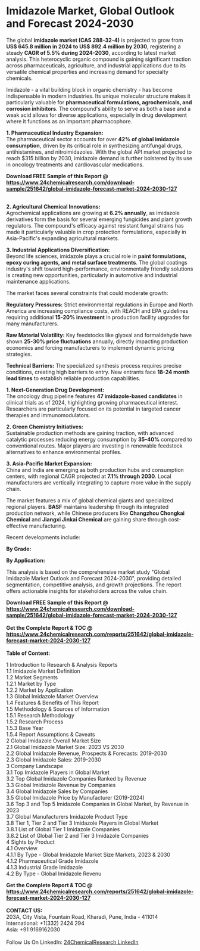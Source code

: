 <h1>Imidazole Market, Global Outlook and Forecast 2024-2030</h1><p>The global <strong>imidazole market (CAS 288-32-4)</strong> is projected to grow from <strong>US$ 645.8 million in 2024 to US$ 892.4 million by 2030</strong>, registering a steady <strong>CAGR of 5.5% during 2024-2030</strong>, according to latest market analysis. This heterocyclic organic compound is gaining significant traction across pharmaceuticals, agriculture, and industrial applications due to its versatile chemical properties and increasing demand for specialty chemicals.</p><p>Imidazole - a vital building block in organic chemistry - has become indispensable in modern industries. Its unique molecular structure makes it particularly valuable for <strong>pharmaceutical formulations, agrochemicals, and corrosion inhibitors</strong>. The compound's ability to serve as both a base and a weak acid allows for diverse applications, especially in drug development where it functions as an important pharmacophore.</p><p><strong>1. Pharmaceutical Industry Expansion:</strong><br>
The pharmaceutical sector accounts for over <strong>42% of global imidazole consumption</strong>, driven by its critical role in synthesizing antifungal drugs, antihistamines, and nitroimidazoles. With the global API market projected to reach $315 billion by 2030, imidazole demand is further bolstered by its use in oncology treatments and cardiovascular medications.</p><div><b>Download FREE Sample of this Report @ 
            <a href="https://www.24chemicalresearch.com/download-sample/251642/global-imidazole-forecast-market-2024-2030-127">
            https://www.24chemicalresearch.com/download-sample/251642/global-imidazole-forecast-market-2024-2030-127</a></b></div><br><p><strong>2. Agricultural Chemical Innovations:</strong><br>
Agrochemical applications are growing at <strong>6.2% annually</strong>, as imidazole derivatives form the basis for several emerging fungicides and plant growth regulators. The compound's efficacy against resistant fungal strains has made it particularly valuable in crop protection formulations, especially in Asia-Pacific's expanding agricultural markets.</p><p><strong>3. Industrial Applications Diversification:</strong><br>
Beyond life sciences, imidazole plays a crucial role in <strong>paint formulations, epoxy curing agents, and metal surface treatments</strong>. The global coatings industry's shift toward high-performance, environmentally friendly solutions is creating new opportunities, particularly in automotive and industrial maintenance applications.</p><p>The market faces several constraints that could moderate growth:</p><p><strong>Regulatory Pressures:</strong> Strict environmental regulations in Europe and North America are increasing compliance costs, with REACH and EPA guidelines requiring additional <strong>15-20% investment</strong> in production facility upgrades for many manufacturers.</p><p><strong>Raw Material Volatility:</strong> Key feedstocks like glyoxal and formaldehyde have shown <strong>25-30% price fluctuations</strong> annually, directly impacting production economics and forcing manufacturers to implement dynamic pricing strategies.</p><p><strong>Technical Barriers:</strong> The specialized synthesis process requires precise conditions, creating high barriers to entry. New entrants face <strong>18-24 month lead times</strong> to establish reliable production capabilities.</p><p><strong>1. Next-Generation Drug Development:</strong><br>
The oncology drug pipeline features <strong>47 imidazole-based candidates</strong> in clinical trials as of 2024, highlighting growing pharmaceutical interest. Researchers are particularly focused on its potential in targeted cancer therapies and immunomodulators.</p><p><strong>2. Green Chemistry Initiatives:</strong><br>
Sustainable production methods are gaining traction, with advanced catalytic processes reducing energy consumption by <strong>35-40%</strong> compared to conventional routes. Major players are investing in renewable feedstock alternatives to enhance environmental profiles.</p><p><strong>3. Asia-Pacific Market Expansion:</strong><br>
China and India are emerging as both production hubs and consumption centers, with regional CAGR projected at <strong>7.1% through 2030</strong>. Local manufacturers are vertically integrating to capture more value in the supply chain.</p><p>The market features a mix of global chemical giants and specialized regional players. <strong>BASF</strong> maintains leadership through its integrated production network, while Chinese producers like <strong>Changzhou Chongkai Chemical</strong> and <strong>Jiangxi Jinkai Chemical</strong> are gaining share through cost-effective manufacturing.</p><p>Recent developments include:</p><p><strong>By Grade:</strong></p><p><strong>By Application:</strong></p><p>This analysis is based on the comprehensive market study "Global Imidazole Market Outlook and Forecast 2024-2030", providing detailed segmentation, competitive analysis, and growth projections. The report offers actionable insights for stakeholders across the value chain.</p><div><b>Download FREE Sample of this Report @ 
            <a href="https://www.24chemicalresearch.com/download-sample/251642/global-imidazole-forecast-market-2024-2030-127">
            https://www.24chemicalresearch.com/download-sample/251642/global-imidazole-forecast-market-2024-2030-127</a></b></div><br><div><b>Get the Complete Report & TOC @ 
            <a href="https://www.24chemicalresearch.com/reports/251642/global-imidazole-forecast-market-2024-2030-127">
            https://www.24chemicalresearch.com/reports/251642/global-imidazole-forecast-market-2024-2030-127</a></b></div><br>
            <b>Table of Content:</b><p>1 Introduction to Research & Analysis Reports<br />
    1.1 Imidazole Market Definition<br />
    1.2 Market Segments<br />
        1.2.1 Market by Type<br />
        1.2.2 Market by Application<br />
    1.3 Global Imidazole Market Overview<br />
    1.4 Features & Benefits of This Report<br />
    1.5 Methodology & Sources of Information<br />
        1.5.1 Research Methodology<br />
        1.5.2 Research Process<br />
        1.5.3 Base Year<br />
        1.5.4 Report Assumptions & Caveats<br />
2 Global Imidazole Overall Market Size<br />
    2.1 Global Imidazole Market Size: 2023 VS 2030<br />
    2.2 Global Imidazole Revenue, Prospects & Forecasts: 2019-2030<br />
    2.3 Global Imidazole Sales: 2019-2030<br />
3 Company Landscape<br />
    3.1 Top Imidazole Players in Global Market<br />
    3.2 Top Global Imidazole Companies Ranked by Revenue<br />
    3.3 Global Imidazole Revenue by Companies<br />
    3.4 Global Imidazole Sales by Companies<br />
    3.5 Global Imidazole Price by Manufacturer (2019-2024)<br />
    3.6 Top 3 and Top 5 Imidazole Companies in Global Market, by Revenue in 2023<br />
    3.7 Global Manufacturers Imidazole Product Type<br />
    3.8 Tier 1, Tier 2 and Tier 3 Imidazole Players in Global Market<br />
        3.8.1 List of Global Tier 1 Imidazole Companies<br />
        3.8.2 List of Global Tier 2 and Tier 3 Imidazole Companies<br />
4 Sights by Product<br />
    4.1 Overview<br />
        4.1.1 By Type - Global Imidazole Market Size Markets, 2023 & 2030<br />
        4.1.2 Pharmaceutical Grade Imidazole<br />
        4.1.3 Industrial Grade Imidazole<br />
    4.2 By Type - Global Imidazole Revenu</p><div><b>Get the Complete Report & TOC @ 
            <a href="https://www.24chemicalresearch.com/reports/251642/global-imidazole-forecast-market-2024-2030-127">
            https://www.24chemicalresearch.com/reports/251642/global-imidazole-forecast-market-2024-2030-127</a></b></div><br><b>CONTACT US:</b><br>
            203A, City Vista, Fountain Road, Kharadi, Pune, India - 411014<br>
            International: +1(332) 2424 294<br>
            Asia: +91 9169162030 <br><br>
            Follow Us On LinkedIn: <a href="https://www.linkedin.com/company/24chemicalresearch/">24ChemicalResearch LinkedIn</a>